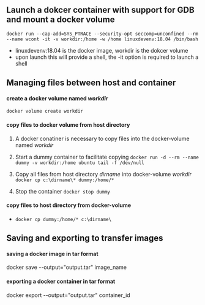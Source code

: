 ## Launch a dokcer container with support for GDB and mount a docker volume 

`docker run --cap-add=SYS_PTRACE --security-opt seccomp=unconfined --rm --name wcont -it -v workdir:/home -w /home linuxdevenv:18.04 /bin/bash`
* linuxdevenv:18.04 is the docker image, workdir is the dokcer volume
* upon launch this will provide a shell, the -it option is required to launch a shell

## Managing files between host and container 
#### create a docker volume named *workdir*
`docker volume create workdir`
#### copy files to docker volume from host directory
1. A docker conatiner is necessary to copy files into the docker-volume named *workdir*

2. Start a dummy container to facilitate copying `docker run -d --rm --name dummy -v workdir:/home ubuntu tail -f /dev/null`

3. Copy all files from host directory *dirname* into docker-volume *workdir* `docker cp c:\dirname\* dummy:/home/*`

4. Stop the container `docker stop dummy`

#### copy files to host directory from docker-volume
* `docker cp dummy:/home/* c:\dirname\`

## Saving and exporting to transfer images 
#### saving a docker image in tar format 
docker save --output="output.tar" image_name

#### exporting a docker container in tar format 
docker export --output="output.tar" container_id
